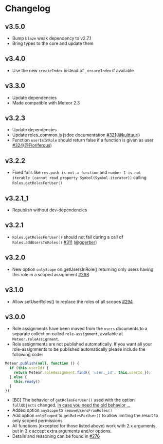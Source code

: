 # Changelog

## v3.5.0

* Bump `blaze` weak dependency to v2.7.1
* Bring types to the core and update them

## v3.4.0

* Use the new `createIndex` instead of `_ensureIndex` if available

## v3.3.0

* Update dependencies
* Made compatible with Meteor 2.3

## v3.2.3

* Update dependencies
* Update roles_common.js jsdoc documentation [#321](https://github.com/Meteor-Community-Packages/meteor-roles/pull/321)([@kulttuuri](https://github.com/kulttuuri))
* Function `userIsInRole` should return false if a function is given as user [#324](https://github.com/Meteor-Community-Packages/meteor-roles/pull/324)([@Floriferous](https://github.com/Floriferous))

## v3.2.2

* Fixed fails like `rev.push is not a function` and `number 1 is not iterable (cannot read property Symbol(Symbol.iterator))` calling `Roles.getRolesForUser()`

## v3.2.1_1

* Republish without dev-dependencies

## v3.2.1

* `Roles.getRolesForUser()` should not fail during a call of `Roles.addUsersToRoles()` [#311](https://github.com/Meteor-Community-Packages/meteor-roles/pull/311) ([@ggerber](https://github.com/ggerber))

## v3.2.0

* New option `onlyScope` on getUsersInRole() returning only users having this role in a scoped assignment [#298](https://github.com/Meteor-Community-Packages/meteor-roles/pull/298)

## v3.1.0

* Allow setUserRoles() to replace the roles of all scopes [#294](https://github.com/Meteor-Community-Packages/meteor-roles/pull/294)

## v3.0.0

* Role assignments have been moved from the `users` documents to a separate collection called `role-assignment`, available at `Meteor.roleAssignment`.
* Role assignments are not published automatically. If you want all your role-assignments to be published automatically please include the following code:
```js
Meteor.publish(null, function () {
  if (this.userId) {
    return Meteor.roleAssignment.find({ 'user._id': this.userId });
  } else {
    this.ready()
  }
})
```
* [BC] The behavior of `getRolesForUser()` used with the option `fullObjects` changed. [In case you need the old behavior ...](https://github.com/Meteor-Community-Packages/meteor-roles/pull/276/commits/41d2ed493852f21cf508b5b0b76e4f8a09ae8f5c#diff-b2ab7f7879884835e55802c6a35ee27e)
* Added option `anyScope` to `removeUsersFromRoles()`
* Add option `onlyScoped` to `getRolesForUser()` to allow limiting the result to only scoped permissions
* All functions (excepted for those listed above) work with 2.x arguments, but in 3.x accept extra arguments and/or options.
* Details and reasoning can be found in [#276](https://github.com/Meteor-Community-Packages/meteor-roles/pull/276)

